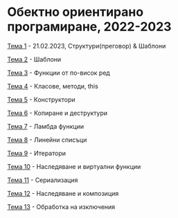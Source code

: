 # Обектно ориентирано програмиране, 2022-2023


[Тема 1](01-structs-templates/) - 21.02.2023, Структури(преговор) & Шаблони

[Тема 2]() - Шаблони

[Тема 3]() - Функции от по-висок ред

[Тема 4]() - Класове, методи, this

[Тема 5]() - Конструктори

[Тема 6]() - Копиране и деструктури

[Тема 7]() - Ламбда функции

[Тема 8]() - Линейни списъци

[Тема 9]() - Итератори

[Тема 10]() - Наследяване и виртуални функции

[Тема 11]() - Сериализация

[Тема 12]() - Наследяване и композиция

[Тема 13]() - Обработка на изключения
